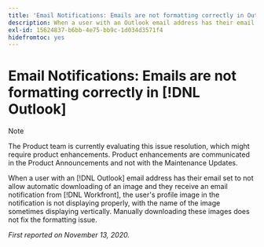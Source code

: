 ```yaml
---
title: 'Email Notifications: Emails are not formatting correctly in Outlook'
description: When a user with an Outlook email address has their email set to not allow automatic downloading of an image and they receive an email notification from [!DNL Workfront], the user's profile image in the notification is not displaying properly, with the name of the image sometimes displaying vertically. Manually downloading these images does not fix the formatting issue.
exl-id: 15624837-b6bb-4e75-bb9c-1d034d3571f4
hidefromtoc: yes
---
```

# Email Notifications: Emails are not formatting correctly in [!DNL Outlook]

>[!NOTE]
>
>The Product team is currently evaluating this issue resolution, which might require product enhancements. Product enhancements are communicated in the Product Announcements and not with the Maintenance Updates.

When a user with an [!DNL Outlook] email address has their email set to not allow automatic downloading of an image and they receive an email notification from [!DNL Workfront], the user's profile image in the notification is not displaying properly, with the name of the image sometimes displaying vertically. Manually downloading these images does not fix the formatting issue.


_First reported on November 13, 2020._
